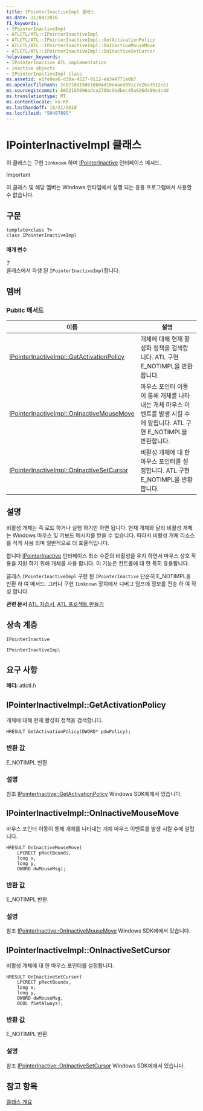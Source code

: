 ```yaml
---
title: IPointerInactiveImpl 클래스
ms.date: 11/04/2016
f1_keywords:
- IPointerInactiveImpl
- ATLCTL/ATL::IPointerInactiveImpl
- ATLCTL/ATL::IPointerInactiveImpl::GetActivationPolicy
- ATLCTL/ATL::IPointerInactiveImpl::OnInactiveMouseMove
- ATLCTL/ATL::IPointerInactiveImpl::OnInactiveSetCursor
helpviewer_keywords:
- IPointerInactive ATL implementation
- inactive objects
- IPointerInactiveImpl class
ms.assetid: e1fe9ea6-d38a-4527-9112-eb344771e0b7
ms.openlocfilehash: 2c072dd158616b04d10e4aed091c7e26a3512ce1
ms.sourcegitcommit: 6052185696adca270bc9bdbec45a626dd89cdcdd
ms.translationtype: MT
ms.contentlocale: ko-KR
ms.lasthandoff: 10/31/2018
ms.locfileid: "50487895"
---
```

# <a name="ipointerinactiveimpl-class"></a>IPointerInactiveImpl 클래스

이 클래스는 구현 `IUnknown` 하며 [IPointerInactive](/windows/desktop/api/ocidl/nn-ocidl-ipointerinactive) 인터페이스 메서드.

> [!IMPORTANT]
>  이 클래스 및 해당 멤버는 Windows 런타임에서 실행 되는 응용 프로그램에서 사용할 수 없습니다.

## <a name="syntax"></a>구문

```
template<class T>
class IPointerInactiveImpl
```

#### <a name="parameters"></a>매개 변수

*T*<br/>
클래스에서 파생 된 `IPointerInactiveImpl`합니다.

## <a name="members"></a>멤버

### <a name="public-methods"></a>Public 메서드

|이름|설명|
|----------|-----------------|
|[IPointerInactiveImpl::GetActivationPolicy](#getactivationpolicy)|개체에 대해 현재 활성화 정책을 검색합니다. ATL 구현 E_NOTIMPL을 반환합니다.|
|[IPointerInactiveImpl::OnInactiveMouseMove](#oninactivemousemove)|마우스 포인터 이동이 통해 개체를 나타내는 개체 마우스 이벤트를 발생 시킬 수에 알립니다. ATL 구현 E_NOTIMPL을 반환합니다.|
|[IPointerInactiveImpl::OnInactiveSetCursor](#oninactivesetcursor)|비활성 개체에 대 한 마우스 포인터를 설정합니다. ATL 구현 E_NOTIMPL을 반환합니다.|

## <a name="remarks"></a>설명

비활성 개체는 즉 로드 하거나 실행 하기만 하면 됩니다. 현재 개체와 달리 비활성 개체는 Windows 마우스 및 키보드 메시지를 받을 수 없습니다. 따라서 비활성 개체 리소스를 적게 사용 되며 일반적으로 더 효율적입니다.

합니다 [IPointerInactive](/windows/desktop/api/ocidl/nn-ocidl-ipointerinactive) 인터페이스 최소 수준의 비활성을 유지 하면서 마우스 상호 작용을 지원 하기 위해 개체를 사용 합니다. 이 기능은 컨트롤에 대 한 특히 유용합니다.

클래스 `IPointerInactiveImpl` 구현 된 `IPointerInactive` 단순히 E_NOTIMPL을 반환 하 여 메서드. 그러나 구현 `IUnknown` 장치에서 디버그 덤프에 정보를 전송 하 여 작성 합니다.

**관련 문서** [ATL 자습서](../../atl/active-template-library-atl-tutorial.md), [ATL 프로젝트 만들기](../../atl/reference/creating-an-atl-project.md)

## <a name="inheritance-hierarchy"></a>상속 계층

`IPointerInactive`

`IPointerInactiveImpl`

## <a name="requirements"></a>요구 사항

**헤더:** atlctl.h

##  <a name="getactivationpolicy"></a>  IPointerInactiveImpl::GetActivationPolicy

개체에 대해 현재 활성화 정책을 검색합니다.

```
HRESULT GetActivationPolicy(DWORD* pdwPolicy);
```

### <a name="return-value"></a>반환 값

E_NOTIMPL 반환.

### <a name="remarks"></a>설명

참조 [IPointerInactive::GetActivationPolicy](/windows/desktop/api/ocidl/nf-ocidl-ipointerinactive-getactivationpolicy) Windows SDK에에서 있습니다.

##  <a name="oninactivemousemove"></a>  IPointerInactiveImpl::OnInactiveMouseMove

마우스 포인터 이동이 통해 개체를 나타내는 개체 마우스 이벤트를 발생 시킬 수에 알립니다.

```
HRESULT OnInactiveMouseMove(
    LPCRECT pRectBounds,
    long x,
    long y,
    DWORD dwMouseMsg);
```

### <a name="return-value"></a>반환 값

E_NOTIMPL 반환.

### <a name="remarks"></a>설명

참조 [IPointerInactive::OnInactiveMouseMove](/windows/desktop/api/ocidl/nf-ocidl-ipointerinactive-oninactivemousemove) Windows SDK에에서 있습니다.

##  <a name="oninactivesetcursor"></a>  IPointerInactiveImpl::OnInactiveSetCursor

비활성 개체에 대 한 마우스 포인터를 설정합니다.

```
HRESULT OnInactiveSetCursor(
    LPCRECT pRectBounds,
    long x,
    long y,
    DWORD dwMouseMsg,
    BOOL fSetAlways);
```

### <a name="return-value"></a>반환 값

E_NOTIMPL 반환.

### <a name="remarks"></a>설명

참조 [IPointerInactive::OnInactiveSetCursor](/windows/desktop/api/ocidl/nf-ocidl-ipointerinactive-oninactivesetcursor) Windows SDK에에서 있습니다.

## <a name="see-also"></a>참고 항목

[클래스 개요](../../atl/atl-class-overview.md)
